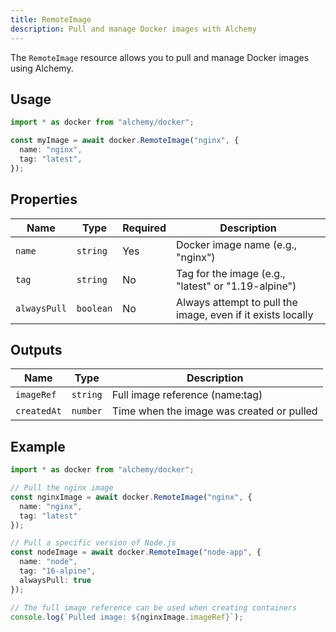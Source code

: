 ```yaml
---
title: RemoteImage
description: Pull and manage Docker images with Alchemy
---
```


The `RemoteImage` resource allows you to pull and manage Docker images using Alchemy.

## Usage

```typescript
import * as docker from "alchemy/docker";

const myImage = await docker.RemoteImage("nginx", {
  name: "nginx",
  tag: "latest",
});
```

## Properties

| Name | Type | Required | Description |
|------|------|----------|--------------|
| `name` | `string` | Yes | Docker image name (e.g., "nginx") |
| `tag` | `string` | No | Tag for the image (e.g., "latest" or "1.19-alpine") |
| `alwaysPull` | `boolean` | No | Always attempt to pull the image, even if it exists locally |

## Outputs

| Name | Type | Description |
|------|------|-------------|
| `imageRef` | `string` | Full image reference (name:tag) |
| `createdAt` | `number` | Time when the image was created or pulled |

## Example

```typescript
import * as docker from "alchemy/docker";

// Pull the nginx image
const nginxImage = await docker.RemoteImage("nginx", {
  name: "nginx",
  tag: "latest"
});

// Pull a specific version of Node.js
const nodeImage = await docker.RemoteImage("node-app", {
  name: "node",
  tag: "16-alpine",
  alwaysPull: true
});

// The full image reference can be used when creating containers
console.log(`Pulled image: ${nginxImage.imageRef}`);
```
